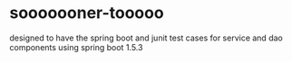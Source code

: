 # sooooooner-tooooo
designed to have the spring boot and junit test cases for service and dao components using spring boot 1.5.3
